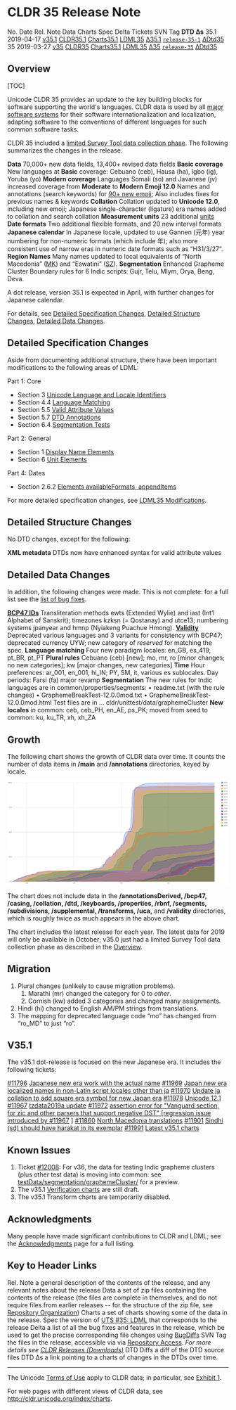 # CLDR 35 Release Note

No. Date Rel. Note Data Charts Spec Delta Tickets SVN Tag **DTD Δs** 35.1
2019-04-17 [v35.1](index.md) [CLDR35.1](http://unicode.org/Public/cldr/35.1/)
[Charts35.1](http://www.unicode.org/cldr/charts/35/)
[LDML35](https://www.unicode.org/reports/tr35/tr35-55/tr35.html)
[Δ35.1](http://unicode.org/cldr/trac/query?resolution=fixed&milestone=35.1&group=component&max=999)
[`release-35-1`](http://www.unicode.org/repos/cldr/tags/release-35-1/) [
ΔDtd35](http://www.unicode.org/cldr/charts/35/supplemental/dtd_deltas.html) 35
2019-03-27 [v35](http://cldr.unicode.org/index/downloads/cldr-35)
[CLDR35](http://unicode.org/Public/cldr/35/)
[Charts35.1](http://www.unicode.org/cldr/charts/35/)
[LDML35](https://www.unicode.org/reports/tr35/tr35-55/tr35.html)
[Δ35](http://unicode.org/cldr/trac/query?resolution=fixed&milestone=35&group=component&max=999)
[`release-35`](http://www.unicode.org/repos/cldr/tags/release-35/)
[ΔDtd35](http://www.unicode.org/cldr/charts/35/supplemental/dtd_deltas.html)

## Overview

[TOC]

Unicode CLDR 35 provides an update to the key building blocks for software
supporting the world's languages. CLDR data is used by all [major software
systems](http://cldr.unicode.org/index#TOC-Who-uses-CLDR-) for their software
internationalization and localization, adapting software to the conventions of
different languages for such common software tasks.

CLDR 35 included a [limited Survey Tool data collection
phase](https://www.unicode.org/cldr/charts/35/supplemental/locale_coverage.html).
The following summarizes the changes in the release.

**Data** 70,000+ new data fields, 13,400+ revised data fields **Basic coverage**
New languages at **Basic** coverage: Cebuano (ceb), Hausa (ha), Igbo (ig),
Yoruba (yo) **Modern coverage** Languages Somali (so) and Javanese (jv)
increased coverage from **Moderate** to **Modern** **Emoji 12.0** Names and
annotations (search keywords) for [90+ new
emoji](http://blog.unicode.org/2019/02/unicode-emoji-12-final-for-2019.html);
Also includes fixes for previous names & keywords **Collation** Collation
updated to **Unicode 12.0**, including new emoji;
Japanese single-character (ligature) era names added to collation and search
collation **Measurement units** 23 additional
[units](http://www.unicode.org/cldr/charts/35/delta/supplemental-data.html#unit)
**Date formats** Two additional flexible formats, and 20 new interval formats
**Japanese calendar** In Japanese locale, updated to use Gannen (元年) year
numbering for non-numeric formats (which include 年); also more consistent use of
narrow eras in numeric date formats such as “H31/3/27”. **Region Names** Many
names updated to local equivalents of “North Macedonia”
([MK](https://www.unicode.org/cldr/charts/35/by_type/locale_display_names.territories__europe_.html#216cb1286c47a733))
and “Eswatini”
([SZ](https://www.unicode.org/cldr/charts/35/by_type/locale_display_names.territories__africa_.html#6e49aa3c9aa50dc9)).
**Segmentation** Enhanced Grapheme Cluster Boundary rules for 6 Indic scripts:
Gujr, Telu, Mlym, Orya, Beng, Deva.

A dot release, version 35.1 is expected in April, with further changes for
Japanese calendar.

For details, see [Detailed Specification Changes](index.md), [Detailed Structure
Changes](index.md), [Detailed Data Changes](index.md).

## Detailed Specification Changes

Aside from documenting additional structure, there have been important
modifications to the following areas of LDML:

Part 1: Core

*   Section 3 [Unicode Language and Locale
    Identifiers](https://www.unicode.org/reports/tr35/tr35-55/tr35.html#Identifiers)
*   Section 4.4 [Language
    Matching](https://www.unicode.org/reports/tr35/tr35-55/tr35.html#LanguageMatching)
*   Section 5.5 [Valid Attribute
    Values](https://www.unicode.org/reports/tr35/tr35-55/tr35.html#Valid_Attribute_Values)
*   Section 5.7 [DTD
    Annotations](https://www.unicode.org/reports/tr35/tr35-55/tr35.html#DTD_Annotations)
*   Section 6.4 [Segmentation
    Tests](https://www.unicode.org/reports/tr35/tr35-55/tr35.html#Segmentation_Tests)

Part 2: General

*   Section 1 [Display Name
    Elements](https://www.unicode.org/reports/tr35/tr35-55/tr35-general.html#Display_Name_Elements)
*   Section 6 [Unit
    Elements](https://www.unicode.org/reports/tr35/tr35-55/tr35-general.html#Unit_Elements)

Part 4: Dates

*   Section 2.6.2 [Elements availableFormats,
    appendItems](https://www.unicode.org/reports/tr35/tr35-55/tr35-dates.html#availableFormats_appendItems)

For more detailed specification changes, see [LDML35
Modifications](https://www.unicode.org/reports/tr35/tr35-55/tr35.html#Modifications).

## Detailed Structure Changes

No DTD changes, except for the following:

**XML metadata** DTDs now have enhanced syntax for valid attribute values

## Detailed Data Changes

In addition, the following changes were made. This is not complete: for a full
list see the [list of bug
fixes](http://unicode.org/cldr/trac/query?resolution=fixed&milestone=35&group=component&max=999).

**[BCP47 IDs](https://www.unicode.org/cldr/charts/35/delta/bcp47.html)**
Transliteration methods ewts (Extended Wylie) and iast (Int’l Alphabet of
Sanskrit);
timezones kzksn (= Qostanay) and utce13;
numbering systems jpanyear and hmnp (Nyiakeng Puachue Hmong).
**[Validity](https://www.unicode.org/cldr/charts/35/delta/supplemental-data.html#IdValidity)**
Deprecated various languages and 3 variants for consistency with BCP47;
deprecated currency UYW;
new category of *reserved* for matching the spec. **Language matching** Four new
paradigm locales: en_GB, es_419, pt_BR, pt_PT
**Plural rules** Cebuano (ceb) \[new\];
mo, mr, ro \[minor changes; no new categories\];
kw \[major changes, new categories\] **Time** Hour preferences: ar_001, en_001,
hi_IN; PY, SM, it, various es sublocales.
Day periods: Farsi (fa) major revamp **Segmentation** The new rules for Indic
languages are in common/properties/segments:
• readme.txt (with the rule changes)
• GraphemeBreakTest-12.0.0mod.txt
• GraphemeBreakTest-12.0.0mod.html
Test files are in … cldr/unittest/data/graphemeCluster **New locales** in
common: ceb, ceb_PH, en_AE, ps_PK;
moved from seed to common: ku, ku_TR, xh, xh_ZA

## Growth

The following chart shows the growth of CLDR data over time. It counts the
number of data items in **/main** and **/annotations** directories, keyed by
locale.

![image](Screenshot-2019-04-30-at-04.46.35.png)

The chart does not include data in the **/annotationsDerived, /bcp47, /casing,
/collation, /dtd, /keyboards, /properties, /rbnf, /segments, /subdivisions,
/supplemental, /transforms, /uca,** and **/validity** directories, which is
roughly twice as much appears in the above chart.

The chart includes the latest release for each year. The latest data for 2019
will only be available in October; v35.0 just had a limited Survey Tool data
collection phase as described in the [Overview](index.md).

## Migration

1.  Plural changes (unlikely to cause migration problems).
    1.  Marathi (mr) changed the category for 0 to *other*.
    2.  Cornish (kw) added 3 categories and changed many assignments.
2.  Hindi (hi) changed to English AM/PM strings from translations.
3.  The mapping for deprecated language code “mo” has changed from “ro_MD” to
    just “ro”.

## V35.1

The v35.1 dot-release is focused on the new Japanese era. It includes the
following tickets:

[#11796](https://unicode.org/cldr/trac/ticket/11796) [Japanese new era work with
the actual name](https://unicode.org/cldr/trac/ticket/11796)
[#11969](https://unicode.org/cldr/trac/ticket/11969) [Japan new era localized
names in non-Latin script locales other than
ja](https://unicode.org/cldr/trac/ticket/11969)
[#11970](https://unicode.org/cldr/trac/ticket/11970) [Update ja collation to add
square era symbol for new Japan era](https://unicode.org/cldr/trac/ticket/11970)
[#11978](https://unicode.org/cldr/trac/ticket/11978) [Unicode
12.1](https://unicode.org/cldr/trac/ticket/11978)
[#11967](https://unicode.org/cldr/trac/ticket/11967) [tzdata2019a
update](https://unicode.org/cldr/trac/ticket/11967)
[#11972](https://unicode.org/cldr/trac/ticket/11972) [assertion error for
"Vanguard section, for zic and other parsers that support negative DST"
\[regression issue introduced by
#11967](https://unicode.org/cldr/trac/ticket/11972) \]
[#11860](https://unicode.org/cldr/trac/ticket/11860) [North Macedonia
translations](https://unicode.org/cldr/trac/ticket/11860)
[#11901](https://unicode.org/cldr/trac/ticket/11901) [Sindhi (sd) should have
harakat in its exemplar](https://unicode.org/cldr/trac/ticket/11901)
[#11991](https://unicode.org/cldr/trac/ticket/11991) [Latest v35.1
charts](https://unicode.org/cldr/trac/ticket/11991)

## Known Issues

1.  Ticket [#12008](https://unicode.org/cldr/trac/ticket/12008): For v36, the
    data for testing Indic grapheme clusters (plus other test data) is moving
    into common: see
    [testData/segmentation/graphemeCluster/](https://www.unicode.org/repos/cldr/trunk/common/testData/segmentation/graphemeCluster/)
    for a preview.
2.  The v35.1 [Verification
    charts](https://www.unicode.org/cldr/charts/35/verify/index.html) are still
    draft.
3.  The v35.1 Transform charts are temporarily disabled.

## Acknowledgments

Many people have made significant contributions to CLDR and LDML; see the
[Acknowledgments](../../acknowledgments.md) page for a full listing.

## Key to Header Links

Rel. Note a general description of the contents of the release, and any relevant
notes about the release Data a set of zip files containing the contents of the
release (the files are complete in themselves, and do not require files from
earlier releases -- for the structure of the zip file, see [Repository
Organization](http://cldr.unicode.org/index/downloads#Repository_Organization))
Charts a set of charts showing some of the data in the release. Spec the version
of [UTS #35: LDML](http://www.unicode.org/reports/tr35/) that corresponds to the
release Delta a list of all the bug fixes and features in the release, which be
used to get the precise corresponding file changes using
[BugDiffs](http://unicode.org/cgi-bin/bugdiffs.pl) SVN Tag the files in the
release, accessible via via [Repository
Access](http://cldr.unicode.org/index/downloads#latest_draft_version). *For more
details see [CLDR Releases (Downloads)](../index.md)* DTD Diffs a diff of the
DTD source files DTD Δs a link pointing to a charts of changes in the DTDs over
time.

---

The Unicode [Terms of Use](http://unicode.org/copyright.html) apply to CLDR
data; in particular, see [Exhibit
1](http://unicode.org/copyright.html#Exhibit1).

For web pages with different views of CLDR data, see
<http://cldr.unicode.org/index/charts>.
